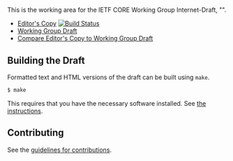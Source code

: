 # 

This is the working area for the IETF CORE Working Group Internet-Draft, "".

* [Editor's Copy](https://core-wg.github.io/cocoa/#go.draft-ietf-core-cocoa.html)  [![Build Status](https://travis-ci.org/core-wg/cocoa.svg?branch=master)](https://travis-ci.org/core-wg/cocoa)
* [Working Group Draft](https://tools.ietf.org/html/draft-ietf-core-cocoa)
* [Compare Editor's Copy to Working Group Draft](https://core-wg.github.io/cocoa/#go.draft-ietf-core-cocoa.diff)

## Building the Draft

Formatted text and HTML versions of the draft can be built using `make`.

```sh
$ make
```

This requires that you have the necessary software installed.  See
[the instructions](https://github.com/martinthomson/i-d-template/blob/master/doc/SETUP.md).


## Contributing

See the [guidelines for contributions](https://github.com/core-wg/cocoa/blob/master/CONTRIBUTING.md).
